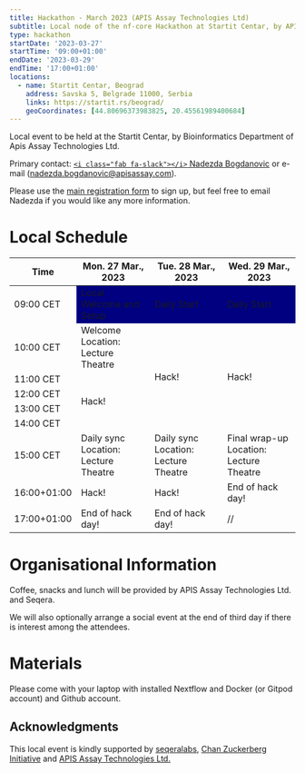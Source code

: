 ```yaml
---
title: Hackathon - March 2023 (APIS Assay Technologies Ltd)
subtitle: Local node of the nf-core Hackathon at Startit Centar, by APIS Assay Technologies Ltd, Belgrade.
type: hackathon
startDate: '2023-03-27'
startTime: '09:00+01:00'
endDate: '2023-03-29'
endTime: '17:00+01:00'
locations:
  - name: Startit Centar, Beograd
    address: Savska 5, Belgrade 11000, Serbia
    links: https://startit.rs/beograd/
    geoCoordinates: [44.80696373983825, 20.45561989400684]
---
```


Local event to be held at the Startit Centar, by Bioinformatics Department of Apis Assay Technologies Ltd.

Primary contact: [`<i class="fab fa-slack"></i>` Nadezda Bogdanovic](https://nfcore.slack.com/archives/D04RWFB6QP6) or e-mail ([nadezda.bogdanovic@apisassay.com](mailto:nadezda.bogdanovic@apisassay.com)).

Please use the [main registration form](https://nf-co.re/events/2023/hackathon-march-2023) to sign up, but feel free to email Nadezda if you would like any more information.

# Local Schedule

<div class="table-responsive">
    <table class="table table-hover table-sm table-bordered">
        <thead>
            <tr>
                <th>Time</th>
                <th>Mon. 27 Mar., 2023</th>
                <th>Tue. 28 Mar., 2023</th>
                <th>Wed. 29 Mar., 2023</th>
            </tr>
        </thead>
        <tbody>
            <tr>
                <td data-timestamp="1679900400" data-timeformat="HH:mm z">09:00 CET</td>
                <td style="color: pearl; background-color:navy;" rowspan="1">Local Welcome and Setup</td>
                <td style="color: pearl; background-color:navy;" rowspan="1">Daily Start</td>
                <td style="color: pearl; background-color:navy;" rowspan="1">Daily Start</td>
            </tr>
            <tr>
                <td data-timestamp="1679904000" data-timeformat="HH:mm z">10:00 CET</td>
                <td>Welcome<br>Location: Lecture Theatre</td>
                <td rowspan="5">Hack!</td>
                <td rowspan="5">Hack!</td>
            </tr>
            <tr>
                <td data-timestamp="1679907600" data-timeformat="HH:mm z">11:00 CET</td>
                <td rowspan="4">Hack!</td>
            </tr>
            <tr>
                <td data-timestamp="1679911200" data-timeformat="HH:mm z">12:00 CET</td>
            </tr>
            <tr>
                <td data-timestamp="1679914800" data-timeformat="HH:mm z">13:00 CET</td>
            </tr>
            <tr>
                <td data-timestamp="1679918400" data-timeformat="HH:mm z">14:00 CET</td>
            </tr>
            <tr>
                <td data-timestamp="1679922000" data-timeformat="HH:mm z">15:00 CET</td>
                <td>Daily sync<br>Location: Lecture Theatre</td>
                <td>Daily sync<br>Location: Lecture Theatre</td>
                <td>Final wrap-up<br>Location: Lecture Theatre</td>
            </tr>
            <tr>
                <td data-timestamp="1679925600" data-timeformat="HH:mm z">16:00+01:00</td>
                <td>Hack!</td>
                <td>Hack!</td>
                <td>End of hack day!</td>
            </tr>
	        <tr>
                <td data-timestamp="1679929200" data-timeformat="HH:mm z">17:00+01:00</td>
                <td>End of hack day!</td>
                <td>End of hack day!</td>
                <td>//</td>
            </tr>
        </tbody>
    </table>
</div>

# Organisational Information

Coffee, snacks and lunch will be provided by APIS Assay Technologies Ltd. and Seqera.

We will also optionally arrange a social event at the end of third day if there is interest among the attendees.

# Materials

Please come with your laptop with installed Nextflow and Docker (or Gitpod account) and Github account.

## Acknowledgments

This local event is kindly supported by [seqeralabs](https://seqera.io/), [Chan Zuckerberg Initiative](https://chanzuckerberg.com/) and [APIS Assay Technologies Ltd.](https://www.apisassay.com/)
